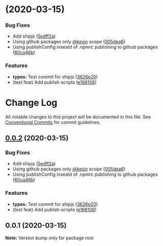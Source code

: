 # [](https://github.com/Kesin11/my-lerna-typescript-sandbox/compare/v0.0.1...v) (2020-03-15)


### Bug Fixes

* Add shipjs ([5edff2a](https://github.com/Kesin11/my-lerna-typescript-sandbox/commit/5edff2ad80175098e875befdfef289e54bbb4e43))
* Using github packages only [@kesin](https://github.com/kesin) scope ([005dea6](https://github.com/Kesin11/my-lerna-typescript-sandbox/commit/005dea6c9e10f49749cf93cd3d3667f0ac329a3a))
* Using publishConfig inseatd of .npmrc publishing to github packages ([60ca46b](https://github.com/Kesin11/my-lerna-typescript-sandbox/commit/60ca46b5cb0e09c90743f2e1efbf4fcb320c30a7))


### Features

* **types:** Test commit for shipjs ([3626e20](https://github.com/Kesin11/my-lerna-typescript-sandbox/commit/3626e20c572b35b2e8bd1154d49340809d46e730))
* (test feat) Add publish scripts ([e168108](https://github.com/Kesin11/my-lerna-typescript-sandbox/commit/e168108cfc664a91e2cdc0dd5b4784a07ca05ec3))



# Change Log

All notable changes to this project will be documented in this file.
See [Conventional Commits](https://conventionalcommits.org) for commit guidelines.

## [0.0.2](https://github.com/Kesin11/my-lerna-typescript-sandbox/compare/v0.0.1...v0.0.2) (2020-03-15)


### Bug Fixes

* Add shipjs ([5edff2a](https://github.com/Kesin11/my-lerna-typescript-sandbox/commit/5edff2ad80175098e875befdfef289e54bbb4e43))
* Using github packages only [@kesin](https://github.com/kesin) scope ([005dea6](https://github.com/Kesin11/my-lerna-typescript-sandbox/commit/005dea6c9e10f49749cf93cd3d3667f0ac329a3a))
* Using publishConfig inseatd of .npmrc publishing to github packages ([60ca46b](https://github.com/Kesin11/my-lerna-typescript-sandbox/commit/60ca46b5cb0e09c90743f2e1efbf4fcb320c30a7))


### Features

* **types:** Test commit for shipjs ([3626e20](https://github.com/Kesin11/my-lerna-typescript-sandbox/commit/3626e20c572b35b2e8bd1154d49340809d46e730))
* (test feat) Add publish scripts ([e168108](https://github.com/Kesin11/my-lerna-typescript-sandbox/commit/e168108cfc664a91e2cdc0dd5b4784a07ca05ec3))





## 0.0.1 (2020-03-15)

**Note:** Version bump only for package root
